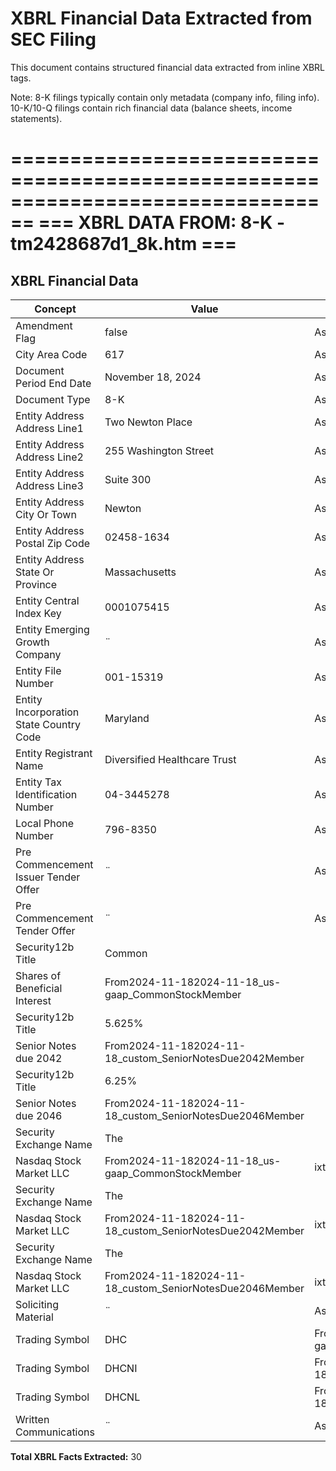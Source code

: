# XBRL Financial Data Extracted from SEC Filing

This document contains structured financial data extracted from inline XBRL tags.

Note: 8-K filings typically contain only metadata (company info, filing info).
      10-K/10-Q filings contain rich financial data (balance sheets, income statements).


================================================================================
=== XBRL DATA FROM: 8-K - tm2428687d1_8k.htm ===
================================================================================

## XBRL Financial Data

| Concept | Value | Context | Format |
|---------|-------|---------|--------|
| Amendment Flag | false | AsOf2024-11-18 |  |
| City Area Code | 617 | AsOf2024-11-18 |  |
| Document Period End Date | November 18, 2024 | AsOf2024-11-18 | ixt:datemonthdayyearen |
| Document Type | 8-K | AsOf2024-11-18 |  |
| Entity Address Address Line1 | Two Newton Place | AsOf2024-11-18 |  |
| Entity Address Address Line2 | 255 Washington Street | AsOf2024-11-18 |  |
| Entity Address Address Line3 | Suite 300 | AsOf2024-11-18 |  |
| Entity Address City Or Town | Newton | AsOf2024-11-18 |  |
| Entity Address Postal Zip Code | 02458-1634 | AsOf2024-11-18 |  |
| Entity Address State Or Province | Massachusetts | AsOf2024-11-18 | ixt-sec:stateprovnameen |
| Entity Central Index Key | 0001075415 | AsOf2024-11-18 |  |
| Entity Emerging Growth Company | ¨ | AsOf2024-11-18 | ixt:booleanfalse |
| Entity File Number | 001-15319 | AsOf2024-11-18 |  |
| Entity Incorporation State Country Code | Maryland | AsOf2024-11-18 | ixt-sec:stateprovnameen |
| Entity Registrant Name | Diversified Healthcare Trust | AsOf2024-11-18 |  |
| Entity Tax Identification Number | 04-3445278 | AsOf2024-11-18 |  |
| Local Phone Number | 796-8350 | AsOf2024-11-18 |  |
| Pre Commencement Issuer Tender Offer | ¨ | AsOf2024-11-18 | ixt:booleanfalse |
| Pre Commencement Tender Offer | ¨ | AsOf2024-11-18 | ixt:booleanfalse |
| Security12b Title | Common
    Shares of Beneficial Interest | From2024-11-182024-11-18_us-gaap_CommonStockMember |  |
| Security12b Title | 5.625%
    Senior Notes due 2042 | From2024-11-182024-11-18_custom_SeniorNotesDue2042Member |  |
| Security12b Title | 6.25%
    Senior Notes due 2046 | From2024-11-182024-11-18_custom_SeniorNotesDue2046Member |  |
| Security Exchange Name | The
    Nasdaq Stock Market LLC | From2024-11-182024-11-18_us-gaap_CommonStockMember | ixt-sec:exchnameen |
| Security Exchange Name | The
    Nasdaq Stock Market LLC | From2024-11-182024-11-18_custom_SeniorNotesDue2042Member | ixt-sec:exchnameen |
| Security Exchange Name | The
    Nasdaq Stock Market LLC | From2024-11-182024-11-18_custom_SeniorNotesDue2046Member | ixt-sec:exchnameen |
| Soliciting Material | ¨ | AsOf2024-11-18 | ixt:booleanfalse |
| Trading Symbol | DHC | From2024-11-182024-11-18_us-gaap_CommonStockMember |  |
| Trading Symbol | DHCNI | From2024-11-182024-11-18_custom_SeniorNotesDue2042Member |  |
| Trading Symbol | DHCNL | From2024-11-182024-11-18_custom_SeniorNotesDue2046Member |  |
| Written Communications | ¨ | AsOf2024-11-18 | ixt:booleanfalse |

**Total XBRL Facts Extracted:** 30


